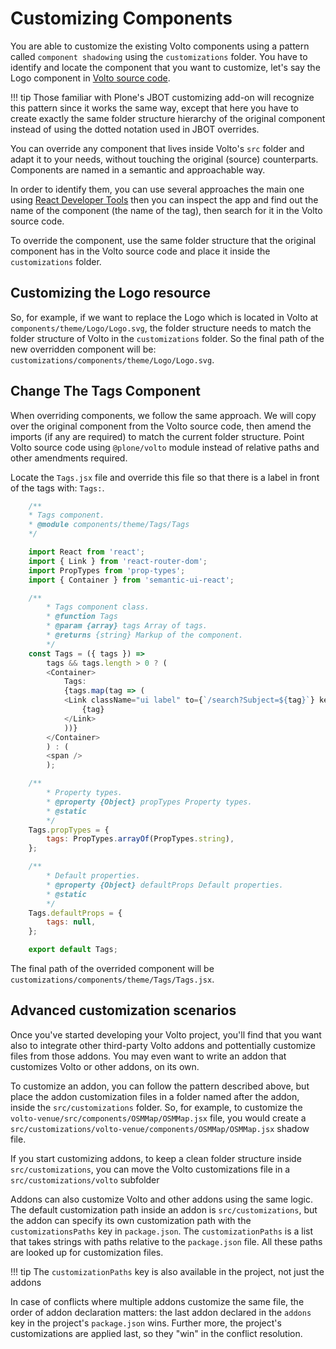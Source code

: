 # Customizing Components

You are able to customize the existing Volto components using a pattern called
`component shadowing` using the `customizations` folder. You have to identify and locate
the component that you want to customize, let's say the Logo component in [Volto source
code](https://github.com/plone/volto/tree/master/src).

!!! tip
    Those familiar with Plone's JBOT customizing add-on will recognize this pattern
    since it works the same way, except that here you have to create exactly the same
    folder structure hierarchy of the original component instead of using the dotted
    notation used in JBOT overrides.

You can override any component that lives inside Volto's `src` folder and
adapt it to your needs, without touching the original (source) counterparts.
Components are named in a semantic and approachable way.

In order to identify them, you can use several approaches the main one using
[React Developer
Tools](https://chrome.google.com/webstore/detail/react-developer-tools/fmkadmapgofadopljbjfkapdkoienihi?hl=en)
then you can inspect the app and find out the name of the component (the name
of the tag), then search for it in the Volto source code.

To override the component, use the same folder structure that
the original component has in the Volto source code and place it inside the
`customizations` folder.

## Customizing the Logo resource

So, for example, if we want to replace the Logo which is located in
Volto at `components/theme/Logo/Logo.svg`, the folder structure needs
to match the folder structure of Volto in the `customizations` folder.
So the final path of the new overridden component will
be: `customizations/components/theme/Logo/Logo.svg`.

## Change The Tags Component

When overriding components, we follow the same approach. We will
copy over the original component from the Volto source code, then amend the
imports (if any are required) to match the current folder structure. Point Volto
source code using `@plone/volto` module instead of relative paths and other
amendments required.

Locate the `Tags.jsx` file and override this file so that there is a label in front of the tags with: `Tags:`.

```js hl_lines="20"
    /**
    * Tags component.
    * @module components/theme/Tags/Tags
    */

    import React from 'react';
    import { Link } from 'react-router-dom';
    import PropTypes from 'prop-types';
    import { Container } from 'semantic-ui-react';

    /**
        * Tags component class.
        * @function Tags
        * @param {array} tags Array of tags.
        * @returns {string} Markup of the component.
        */
    const Tags = ({ tags }) =>
        tags && tags.length > 0 ? (
        <Container>
            Tags:
            {tags.map(tag => (
            <Link className="ui label" to={`/search?Subject=${tag}`} key={tag}>
                {tag}
            </Link>
            ))}
        </Container>
        ) : (
        <span />
        );

    /**
        * Property types.
        * @property {Object} propTypes Property types.
        * @static
        */
    Tags.propTypes = {
        tags: PropTypes.arrayOf(PropTypes.string),
    };

    /**
        * Default properties.
        * @property {Object} defaultProps Default properties.
        * @static
        */
    Tags.defaultProps = {
        tags: null,
    };

    export default Tags;
```

The final path of the overrided component will be
`customizations/components/theme/Tags/Tags.jsx`.

## Advanced customization scenarios

Once you've started developing your Volto project, you'll find that you want
also to integrate other third-party Volto addons and pottentially customize
files from those addons. You may even want to write an addon that customizes
Volto or other addons, on its own.

To customize an addon, you can follow the pattern described above, but place
the addon customization files in a folder named after the addon, inside the
`src/customizations` folder. So, for example, to customize the
`volto-venue/src/components/OSMMap/OSMMap.jsx` file, you would create
a `src/customizations/volto-venue/components/OSMMap/OSMMap.jsx` shadow file.

If you start customizing addons, to keep a clean folder structure inside
`src/customizations`, you can move the Volto customizations file in
a `src/customizations/volto` subfolder

Addons can also customize Volto and other addons using the same logic. The
default customization path inside an addon is `src/customizations`, but the
addon can specify its own customization path with the `customizationsPaths` key
in `package.json`. The `customizationPaths` is a list that takes strings with
paths relative to the `package.json` file. All these paths are looked up for
customization files.

!!! tip
  The `customizationPaths` key is also available in the project, not just the
  addons

In case of conflicts where multiple addons customize the same file, the order
of addon declaration matters: the last addon declared in the `addons` key in
the project's `package.json` wins. Further more, the project's customizations
are applied last, so they "win" in the conflict resolution.
